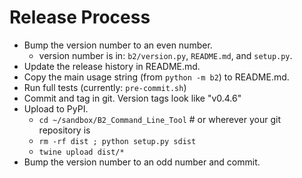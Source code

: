 # Release Process

- Bump the version number to an even number.
  - version number is in: `b2/version.py`, `README.md`, and `setup.py`.
- Update the release history in README.md.
- Copy the main usage string (from `python -m b2`) to README.md.
- Run full tests (currently: `pre-commit.sh`)
- Commit and tag in git.  Version tags look like "v0.4.6"
- Upload to PyPI.
  - `cd ~/sandbox/B2_Command_Line_Tool`    # or wherever your git repository is
  - `rm -rf dist ; python setup.py sdist`
  - `twine upload dist/*`
- Bump the version number to an odd number and commit.
